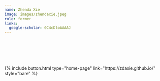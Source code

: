 ```yaml
---
name: Zhenda Xie
image: images/zhendaxie.jpeg
role: former
links:
  google-scholar: 0C4cDloAAAAJ
---
```


<div style="margin-top: 100px">
  {% include button.html type="home-page" link="https://zdaxie.github.io/" style="bare" %}
</div>
